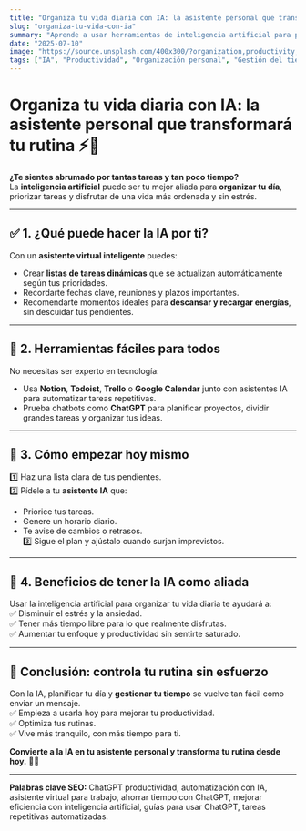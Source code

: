```yaml
---
title: "Organiza tu vida diaria con IA: la asistente personal que transformará tu rutina"
slug: "organiza-tu-vida-con-ia"
summary: "Aprende a usar herramientas de inteligencia artificial para planificar tu día, priorizar tareas, gestionar tu tiempo y reducir el estrés de forma simple y efectiva."
date: "2025-07-10"
image: "https://source.unsplash.com/400x300/?organization,productivity,ai"
tags: ["IA", "Productividad", "Organización personal", "Gestión del tiempo", "Asistente virtual", "ChatGPT", "Apps de organización", "Planificación diaria", "Rutinas inteligentes"]
---
```


# Organiza tu vida diaria con IA: la asistente personal que transformará tu rutina ⚡📅

**¿Te sientes abrumado por tantas tareas y tan poco tiempo?**  
La **inteligencia artificial** puede ser tu mejor aliada para **organizar tu día**, priorizar tareas y disfrutar de una vida más ordenada y sin estrés.

---

## ✅ 1. ¿Qué puede hacer la IA por ti?

Con un **asistente virtual inteligente** puedes:  
- Crear **listas de tareas dinámicas** que se actualizan automáticamente según tus prioridades.  
- Recordarte fechas clave, reuniones y plazos importantes.  
- Recomendarte momentos ideales para **descansar y recargar energías**, sin descuidar tus pendientes.

---

## 🔧 2. Herramientas fáciles para todos

No necesitas ser experto en tecnología:  
- Usa **Notion**, **Todoist**, **Trello** o **Google Calendar** junto con asistentes IA para automatizar tareas repetitivas.  
- Prueba chatbots como **ChatGPT** para planificar proyectos, dividir grandes tareas y organizar tus ideas.

---

## 🚀 3. Cómo empezar hoy mismo

1️⃣ Haz una lista clara de tus pendientes.  
2️⃣ Pídele a tu **asistente IA** que:  
   - Priorice tus tareas.  
   - Genere un horario diario.  
   - Te avise de cambios o retrasos.  
3️⃣ Sigue el plan y ajústalo cuando surjan imprevistos.

---

## 🌿 4. Beneficios de tener la IA como aliada

Usar la inteligencia artificial para organizar tu vida diaria te ayudará a:  
✅ Disminuir el estrés y la ansiedad.  
✅ Tener más tiempo libre para lo que realmente disfrutas.  
✅ Aumentar tu enfoque y productividad sin sentirte saturado.

---

## 🎯 Conclusión: controla tu rutina sin esfuerzo

Con la IA, planificar tu día y **gestionar tu tiempo** se vuelve tan fácil como enviar un mensaje.  
✅ Empieza a usarla hoy para mejorar tu productividad.  
✅ Optimiza tus rutinas.  
✅ Vive más tranquilo, con más tiempo para ti.

**Convierte a la IA en tu asistente personal y transforma tu rutina desde hoy.** 🚀✨

---

**Palabras clave SEO:** ChatGPT productividad, automatización con IA, asistente virtual para trabajo, ahorrar tiempo con ChatGPT, mejorar eficiencia con inteligencia artificial, guías para usar ChatGPT, tareas repetitivas automatizadas.
